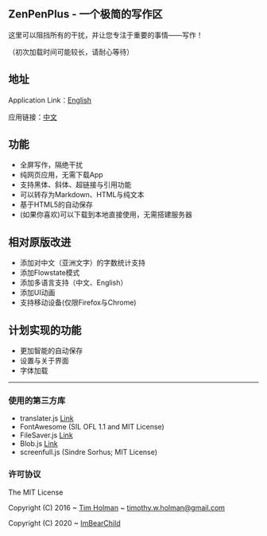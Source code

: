 ## ZenPenPlus - 一个极简的写作区

这里可以阻挡所有的干扰，并让您专注于重要的事情——写作！

（初次加载时间可能较长，请耐心等待）

## 地址

Application Link：[English](https://imbearchild.github.io/ZenPenPlus/index.html?lang=en) 

应用链接：[中文](https://imbearchild.github.io/ZenPenPlus/index.html?lang=cn) 

## 功能

* 全屏写作，隔绝干扰
* 纯网页应用，无需下载App
* 支持黑体、斜体、超链接与引用功能
* 可以转存为Markdown、HTML与纯文本
* 基于HTML5的自动保存
* (如果你喜欢)可以下载到本地直接使用，无需搭建服务器

## 相对原版改进 

* 添加对中文（亚洲文字）的字数统计支持
* 添加Flowstate模式
* 添加多语言支持（中文、English）
* 添加UI动画
* 支持移动设备(仅限Firefox与Chrome)

## 计划实现的功能

* 更加智能的自动保存
* 设置与关于界面
* 字体加载


---------

### 使用的第三方库

* translater.js [Link](https://github.com/jaywcjlove/translater.js)
* FontAwesome (SIL OFL 1.1 and MIT License)
* FileSaver.js [Link](http://purl.eligrey.com/github/FileSaver.js/blob/master/FileSaver.js)
* Blob.js [Link](http://purl.eligrey.com/github/Blob.js/blob/master/Blob.js)
* screenfull.js (Sindre Sorhus; MIT License)


### 许可协议

The MIT License

Copyright (C) 2016 ~ [Tim Holman](http://tholman.com) ~ timothy.w.holman@gmail.com

Copyright (C) 2020 ~ [ImBearChild](https://github.com/ImBearChild/) 
